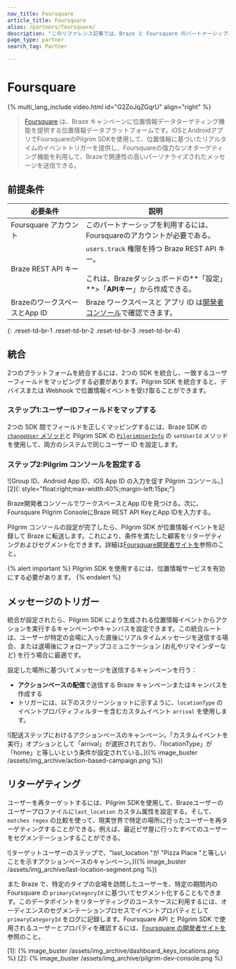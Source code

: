 ```yaml
---
nav_title: Foursquare
article_title: Foursquare
alias: /partners/foursquare/
description: "このリファレンス記事では、Braze と Foursquare のパートナーシップについて説明します。Foursquare は、位置情報に基づいてリアルタイムでイベントをトリガーする機能を提供する位置情報データプラットフォームです。"
page_type: partner
search_tag: Partner

---
```


# Foursquare

{% multi_lang_include video.html id="G2ZoJqZGqrU" align="right" %}

> [Foursquare](https://foursquare.com/) は、Braze キャンペーンに位置情報データターゲティング機能を提供する位置情報データプラットフォームです。iOSとAndroidアプリでFoursquareのPilgrim SDKを使用して、位置情報に基づいたリアルタイムのイベントトリガーを提供し、Foursquareの強力なジオターゲティング機能を利用して、Brazeで関連性の高いパーソナライズされたメッセージを送信できる。

## 前提条件

| 必要条件 | 説明 |
|---|---|
| Foursquare アカウント | このパートナーシップを利用するには、Foursquareのアカウントが必要である。 |
| Braze REST API キー | `users.track` 権限を持つ Braze REST API キー。<br><br> これは、Brazeダッシュボードの**「設定」**>「**APIキー**」から作成できる。 |
| BrazeのワークスペースとApp ID | Braze ワークスペースと アプリ ID は[開発者コンソール]({{site.baseurl}}/api/api_key/)で確認できます。 |
{: .reset-td-br-1 .reset-td-br-2 .reset-td-br-3  .reset-td-br-4}

## 統合

2つのプラットフォームを統合するには、2つの SDK を統合し、一致するユーザーフィールドをマッピングする必要があります。Pilgrim SDK を統合すると、デバイスまたは Webhook で位置情報イベントを受け取ることができます。 

### ステップ1:ユーザーIDフィールドをマップする

2つの SDK 間でフィールドを正しくマッピングするには、Braze SDK の[`changeUser` メソッド]({{site.baseurl}}/developer_guide/platform_integration_guides/web/analytics/setting_user_ids/#setting-user-ids)と Pilgrim SDK の [`PilgrimUserInfo`](https://developer.foursquare.com/docs/pilgrim-sdk/advanced-setup-guide#custom-user-data) の `setUserId` メソッドを使用して、両方のシステムで同じユーザー ID を設定します。

### ステップ2:Pilgrim コンソールを設定する
![Group ID、Android App ID、iOS App ID の入力を促す Pilgrim コンソール。][2]{: style="float:right;max-width:40%;margin-left:15px;"}

Braze開発者コンソールでワークスペースとApp IDを見つける。次に、Foursquare Pilgrim ConsoleにBraze REST API KeyとApp IDを入力する。

Pilgrim コンソールの設定が完了したら、Pilgrim SDK が位置情報イベントを記録して Braze に転送します。これにより、条件を満たした顧客をリターゲティングおよびセグメント化できます。詳細は[Foursquare開発者サイトを](https://developer.foursquare.com/)参照のこと。

{% alert important %}
Pilgrim SDK を使用するには、位置情報サービスを有効にする必要があります。
{% endalert %}

## メッセージのトリガー

統合が設定されたら、Pilgrim SDK により生成される位置情報イベントからアクションを実行するキャンペーンやキャンバスを設定できます。この統合ルートは、ユーザーが特定の会場に入った直後にリアルタイムメッセージを送信する場合、または退場後にフォローアップコミュニケーション (お礼やリマインダーなど) を行う場合に最適です。

設定した場所に基づいてメッセージを送信するキャンペーンを行う：
- **アクションベースの配信**で送信する Braze キャンペーンまたはキャンバスを作成する
- トリガーには、以下のスクリーンショットに示すように、`locationType` のイベントプロパティフィルターを含むカスタムイベント `arrival` を使用します。

![配送ステップにおけるアクションベースのキャンペーン。「カスタムイベントを実行」オプションとして「arrival」が選択されており、「locationType」が「home」と等しいという条件が設定されている。]({% image_buster /assets/img_archive/action-based-campaign.png %})

## リターゲティング

ユーザーを再ターゲットするには、Pilgrim SDKを使用して、Brazeユーザーのユーザープロファイルに`last_location` カスタム属性を設定する。そして、`matches regex` の比較を使って、現実世界で特定の場所に行ったユーザーを再ターゲティングすることができる。例えば、最近ピザ屋に行ったすべてのユーザーをセグメンテーションすることができる。

![ターゲットユーザーのステップで、"last_location "が "Pizza Place "と等しいことを示すアクションベースのキャンペーン。]({% image_buster /assets/img_archive/last-location-segment.png %})

また Braze で、特定のタイプの会場を訪問したユーザーを、特定の期間内の Foursquare の `primaryCategoryId` に基づいてセグメント化することもできます。このデータポイントをリターゲティングのユースケースに利用するには、オーディエンスのセグメンテーションプロセスでイベントプロパティとして `primaryCategoryId` をログに記録します。Foursquare API と Pilgrim SDK で使用されるユーザーとプロパティを確認するには、[Foursquare の開発者サイトを](https://developer.foursquare.com/)参照のこと。

[1]: {% image_buster /assets/img_archive/dashboard_keys_locations.png %}
[2]: {% image_buster /assets/img_archive/pilgrim-dev-console.png %}